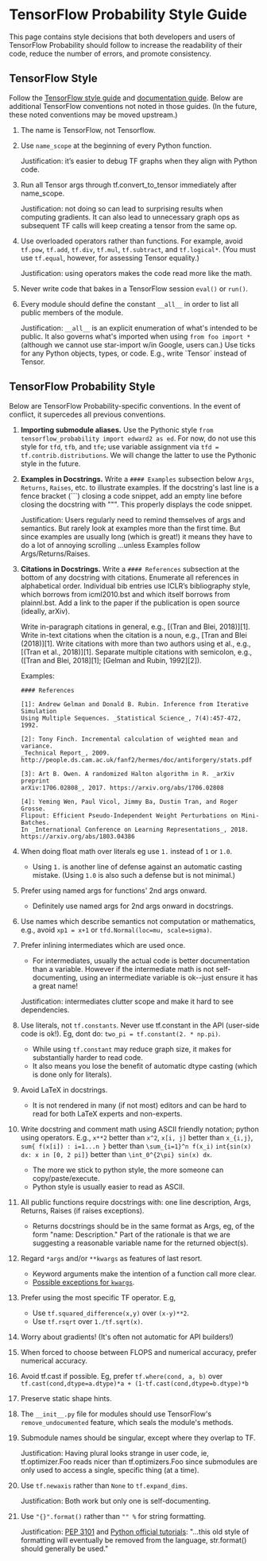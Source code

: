 # TensorFlow Probability Style Guide

This page contains style decisions that both developers and users of TensorFlow
Probability should follow to increase the readability of their code, reduce the
number of errors, and promote consistency.

## TensorFlow Style

Follow the [TensorFlow style
guide](https://www.tensorflow.org/community/style_guide) and [documentation
guide](https://www.tensorflow.org/community/documentation). Below are additional
TensorFlow conventions not noted in those guides. (In the future, these noted
conventions may be moved upstream.)

1.  The name is TensorFlow, not Tensorflow.
2.  Use `name_scope` at the beginning of every Python function.

    Justification: it’s easier to debug TF graphs when they align with Python
    code.

3.  Run all Tensor args through tf.convert_to_tensor immediately after
    name_scope.

    Justification: not doing so can lead to surprising results when computing
    gradients. It can also lead to unnecessary graph ops as subsequent TF calls
    will keep creating a tensor from the same op.

4.  Use overloaded operators rather than functions. For example, avoid `tf.pow`,
    `tf.add`, `tf.div`, `tf.mul`, `tf.subtract`, and `tf.logical*`. (You must
    use `tf.equal`, however, for assessing Tensor equality.)

    Justification: using operators makes the code read more like the math.

5.  Never write code that bakes in a TensorFlow session `eval()` or `run()`.

6.  Every module should define the constant `__all__` in order to list all
    public members of the module.

    Justification: `__all__` is an explicit enumeration of what's intended to be
    public. It also governs what's imported when using `from foo import *`
    (although we cannot use star-import w/in Google, users can.) Use ticks for
    any Python objects, types, or code. E.g., write \`Tensor\` instead of
    Tensor.

## TensorFlow Probability Style

Below are TensorFlow Probability-specific conventions. In the event of conflict,
it supercedes all previous conventions.

1.  __Importing submodule aliases.__ Use the Pythonic style `from
    tensorflow_probability import edward2 as ed`. For now, do not use this style
    for `tfd`, `tfb`, and `tfe`; use variable assignment via `tfd =
    tf.contrib.distributions`. We will change the latter to use the Pythonic
    style in the future.

2.  __Examples in Docstrings.__ Write a `#### Examples` subsection below `Args`,
    `Returns`, `Raises`, etc. to illustrate examples. If the docstring's last
    line is a fence bracket (\`\`\`) closing a code snippet, add an empty line
    before closing the docstring with \"\"\". This properly displays the code
    snippet.

    Justification: Users regularly need to remind themselves of args and
    semantics. But rarely look at examples more than the first time. But since
    examples are usually long (which is great!) it means they have to do a lot
    of annoying scrolling ...unless Examples follow Args/Returns/Raises.

3.  __Citations in Docstrings.__ Write a `#### References` subsection at the
    bottom of any docstring with citations. Enumerate all references in
    alphabetical order. Individual bib entries use ICLR’s bibliography style,
    which borrows from icml2010.bst and which itself borrows from plainnl.bst.
    Add a link to the paper if the publication is open source (ideally, arXiv).

    Write in-paragraph citations in general, e.g., [(Tran and Blei, 2018)][1].
    Write in-text citations when the citation is a noun, e.g., [Tran and Blei
    (2018)][1]. Write citations with more than two authors using et al., e.g.,
    [(Tran et al., 2018)][1]. Separate multiple citations with semicolon, e.g.,
    ([Tran and Blei, 2018][1]; [Gelman and Rubin, 1992][2]).

    Examples:

    ```none
    #### References

    [1]: Andrew Gelman and Donald B. Rubin. Inference from Iterative Simulation
    Using Multiple Sequences. _Statistical Science_, 7(4):457-472, 1992.

    [2]: Tony Finch. Incremental calculation of weighted mean and variance.
    _Technical Report_, 2009.
    http://people.ds.cam.ac.uk/fanf2/hermes/doc/antiforgery/stats.pdf

    [3]: Art B. Owen. A randomized Halton algorithm in R. _arXiv preprint
    arXiv:1706.02808_, 2017. https://arxiv.org/abs/1706.02808

    [4]: Yeming Wen, Paul Vicol, Jimmy Ba, Dustin Tran, and Roger Grosse.
    Flipout: Efficient Pseudo-Independent Weight Perturbations on Mini-Batches.
    In _International Conference on Learning Representations_, 2018.
    https://arxiv.org/abs/1803.04386
    ```

4.  When doing float math over literals eg use `1.` instead of `1` or `1.0`.

    *   Using `1.` is another line of defense against an automatic casting
        mistake. (Using `1.0` is also such a defense but is not minimal.)

5.  Prefer using named args for functions' 2nd args onward.

    *   Definitely use named args for 2nd args onward in docstrings.

6.  Use names which describe semantics not computation or mathematics, e.g.,
    avoid `xp1 = x+1` or `tfd.Normal(loc=mu, scale=sigma)`.

7.  Prefer inlining intermediates which are used once.

    *   For intermediates, usually the actual code is better documentation than
        a variable. However if the intermediate math is not self-documenting,
        using an intermediate variable is ok--just ensure it has a great name!

    Justification: intermediates clutter scope and make it hard to see
    dependencies.

8.  Use literals, not `tf.constants`. Never use tf.constant in the API
    (user-side code is ok!). Eg, dont do: `two_pi = tf.constant(2. * np.pi)`.

    *   While using `tf.constant` may reduce graph size, it makes for
        substantially harder to read code.
    *   It also means you lose the benefit of automatic dtype casting (which is
        done only for literals).

9.  Avoid LaTeX in docstrings.

    *   It is not rendered in many (if not most) editors and can be hard to read
        for both LaTeX experts and non-experts.

10. Write docstring and comment math using ASCII friendly notation; python using
    operators. E.g., `x**2` better than `x^2`, `x[i, j]` better than `x_{i,j}`,
    `sum{ f(x[i]) : i=1...n }` better than `\sum_{i=1}^n f(x_i)` `int{sin(x) dx:
    x in [0, 2 pi]}` better than `\int_0^{2\pi} sin(x) dx`.

    *   The more we stick to python style, the more someone can
        copy/paste/execute.
    *   Python style is usually easier to read as ASCII.

11. All public functions require docstrings with: one line description, Args,
    Returns, Raises (if raises exceptions).

    *   Returns docstrings should be in the same format as Args, eg, of the form
        "name: Description." Part of the rationale is that we are suggesting a
        reasonable variable name for the returned object(s).

12. Regard `*args` and/or `**kwargs` as features of last resort.

    *   Keyword arguments make the intention of a function call more clear.
    *   [Possible exceptions for
        `kwargs`](https://stackoverflow.com/questions/1415812/why-use-kwargs-in-python-what-are-some-real-world-advantages-over-using-named).

13. Prefer using the most specific TF operator. E.g,

    *   Use `tf.squared_difference(x,y)` over `(x-y)**2`.
    *   Use `tf.rsqrt` over `1./tf.sqrt(x)`.

14. Worry about gradients! (It's often not automatic for API builders!)

15. When forced to choose between FLOPS and numerical accuracy, prefer numerical
    accuracy.

16. Avoid tf.cast if possible. Eg, prefer `tf.where(cond, a, b)` over
    `tf.cast(cond,dtype=a.dtype)*a + (1-tf.cast(cond,dtype=b.dtype)*b`

17. Preserve static shape hints.

18. The `__init__.py` file for modules should use TensorFlow's
    `remove_undocumented` feature, which seals the module's methods.

19. Submodule names should be singular, except where they overlap to TF.

    Justification: Having plural looks strange in user code, ie,
    tf.optimizer.Foo reads nicer than tf.optimizers.Foo since submodules are
    only used to access a single, specific thing (at a time).

20. Use `tf.newaxis` rather than `None` to `tf.expand_dims`.

    Justification: Both work but only one is self-documenting.

21. Use `"{}".format()` rather than `"" %` for string formatting.

    Justification: [PEP 3101](https://www.python.org/dev/peps/pep-3101/) and
    [Python official
    tutorials](https://docs.python.org/3.2/tutorial/inputoutput.html#old-string-formatting):
    "...this old style of formatting will eventually be removed from the
    language, str.format() should generally be used."
